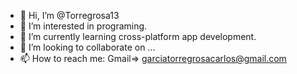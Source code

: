 - 👋 Hi, I’m @Torregrosa13
- 👀 I’m interested in programing.
- 🌱 I’m currently learning cross-platform app development.
- 💞️ I’m looking to collaborate on ...
- 📫 How to reach me: Gmail=> garciatorregrosacarlos@gmail.com 

<!---
Torregrosa13/Torregrosa13 is a ✨ special ✨ repository because its `README.md` (this file) appears on your GitHub profile.
You can click the Preview link to take a look at your changes.
--->
